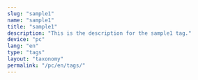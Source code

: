 ```yaml
---
slug: "sample1"
name: "sample1"
title: "sample1"
description: "This is the description for the sample1 tag."
device: "pc"
lang: "en"
type: "tags"
layout: "taxonomy"
permalink: "/pc/en/tags/"
---
```

